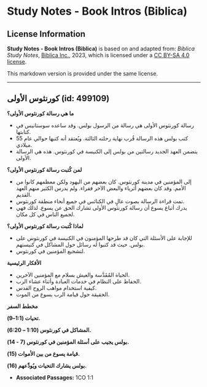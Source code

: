 # Study Notes - Book Intros (Biblica)

## License Information

**Study Notes - Book Intros (Biblica)** is based on and adapted from: _Biblica Study Notes_, [Biblica Inc.](https://www.biblica.com/), 2023, which is licensed under a [CC BY-SA 4.0 license](https://creativecommons.org/licenses/by-sa/4.0/legalcode.en).

This markdown version is provided under the same license.



--------------------------------

## كورنثوس الأولى (id: 499109)

**ما هي رسالة كورنثوس الأولى؟**

* رسالة كورنثوس الأولى هي رسالة من الرسول بولس. وقد ساعده سوستانيس في كتابتها.
* كتب بولس هذه الرسالة قُرب نهاية رحلته الثالثة. ويُعتقد أنه كتبها حوالي عام 55 ميلادي.
* يتضمن العهد الجديد رسالتين من بولس إلى الكنيسة في كورنثوس. هذه هي الرسالة الأولى.

**لمن كُتبت رسالة كورنثوس الأولى؟**

* إلى المؤمنين في مدينة كورنثوس. كان بعضهم من اليهود ولكن معظمهم كانوا من الأمم. وقد كان بعضهم أثرياء والبعض الآخر فقراء. ولم يدرس الكثير منهم العهد القديم.
* تمت قراءة الرسالة بصوت عالٍ في الكنائس في جميع أنحاء منطقة كورنثوس.
* يدرك أتباع يسوع أن رسالة كورنثوس الأولى تشارك الحق عن يسوع. لذلك فهي لجميع الناس في كل مكان.

**لماذا كُتبت رسالة كورنثوس الأولى؟**

* للإجابة على الأسئلة التي كان قد طرحها المؤمنون في الكنيسة في كورنثوس على بولس. حيث قد كتبوا له رسائل حول المشاكل في كنيستهم.
* لتشجيع المؤمنين في كورنثوس.

**الأفكار الرئيسية**

* الحياة المُقَدَّسة والعيش بسلام مع المؤمنين الآخرين.
* الحفاظ على النظام في خدمات العبادة وأثناء عشاء الرب.
* كيفية استخدام مواهب الروح القدس.
* الحقيقة حول قيامة الرب يسوع من الموت.

**مخطط السفر**

**تحيات (1:1–9\).**

**المشاكل في كورنثوس (1:10 – 6:20\).**

**بولس يجيب على أسئلة المؤمنين في كورنثوس (7 \- 14\).**

**قيامة يسوع من بين الأموات (15\).**

**بولس يشارك التحيات ويُودِّعهم (16\).**

* **Associated Passages:** 1CO 1:1

